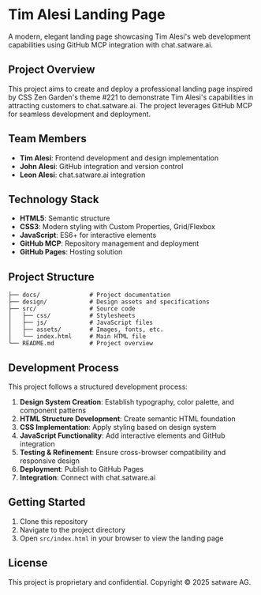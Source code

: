 # Tim Alesi Landing Page

A modern, elegant landing page showcasing Tim Alesi's web development capabilities using GitHub MCP integration with chat.satware.ai.

## Project Overview

This project aims to create and deploy a professional landing page inspired by CSS Zen Garden's theme #221 to demonstrate Tim Alesi's capabilities in attracting customers to chat.satware.ai. The project leverages GitHub MCP for seamless development and deployment.

## Team Members

- **Tim Alesi**: Frontend development and design implementation
- **John Alesi**: GitHub integration and version control
- **Leon Alesi**: chat.satware.ai integration

## Technology Stack

- **HTML5**: Semantic structure
- **CSS3**: Modern styling with Custom Properties, Grid/Flexbox
- **JavaScript**: ES6+ for interactive elements
- **GitHub MCP**: Repository management and deployment
- **GitHub Pages**: Hosting solution

## Project Structure

```
├── docs/              # Project documentation
├── design/            # Design assets and specifications
├── src/               # Source code
│   ├── css/           # Stylesheets
│   ├── js/            # JavaScript files
│   ├── assets/        # Images, fonts, etc.
│   └── index.html     # Main HTML file
└── README.md          # Project overview
```

## Development Process

This project follows a structured development process:

1. **Design System Creation**: Establish typography, color palette, and component patterns
2. **HTML Structure Development**: Create semantic HTML foundation
3. **CSS Implementation**: Apply styling based on design system
4. **JavaScript Functionality**: Add interactive elements and GitHub integration
5. **Testing & Refinement**: Ensure cross-browser compatibility and responsive design
6. **Deployment**: Publish to GitHub Pages
7. **Integration**: Connect with chat.satware.ai

## Getting Started

1. Clone this repository
2. Navigate to the project directory
3. Open `src/index.html` in your browser to view the landing page

## License

This project is proprietary and confidential. Copyright © 2025 satware AG.